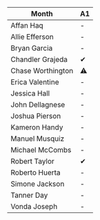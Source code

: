 | Month                | A1   |
| -------------------- | ---- |
| Affan Haq            | -    |
| Allie Efferson       | -    |
| Bryan Garcia         | -    |
| Chandler Grajeda     | ✔    |
| Chase Worthington    | ⚠️    |
| Erica Valentine      | -    |
| Jessica Hall         | -    |
| John Dellagnese      | -    |
| Joshua Pierson       | -    |
| Kameron Handy        | -    |
| Manuel Musquiz       | -    |
| Michael McCombs      | -    |
| Robert Taylor        | ✔    |
| Roberto Huerta       | -    |
| Simone Jackson       | -    |
| Tanner Day           | -    |
| Vonda Joseph         | -    |
